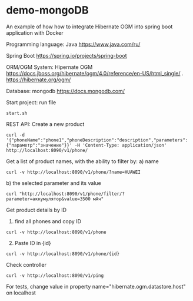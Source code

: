 # demo-mongoDB
An example of how how to integrate Hibernate OGM into spring boot application with Docker

Programming language: Java
https://www.java.com/ru/

Spring Boot
https://spring.io/projects/spring-boot

ORM/OGM System: Hipernate OGM
https://docs.jboss.org/hibernate/ogm/4.0/reference/en-US/html_single/ . https://hibernate.org/ogm/

Database: mongodb
https://docs.mongodb.com/

Start project:
run file
```unux
start.sh
```

REST API:
Create a new product  
```unix
curl -d '{"phoneName":"phone1","phoneDescription":"description","parameters":{"параметр":"значение"}}' -H 'Content-Type: application/json' http://localhost:8090/v1/phone/
```

Get a list of product names, with the ability to filter by:
a) name 
```unix
curl -v http://localhost:8090/v1/phone/?name=HUAWEI
```
b) the selected parameter and its value 
```unix
curl "http://localhost:8090/v1/phone/filter/?parameter=аккумулятор&value=3500 мАч"
```

Get product details by ID
1. find all phones and copy ID
```unix
curl -v http://localhost:8090/v1/phone
```
2. Paste ID in {id}
```unix
curl -v http://localhost:8090/v1/phone/{id}
```

Check controller
```unix
curl -v http://localhost:8090/v1/ping 
```
 
For tests, change value in property name="hibernate.ogm.datastore.host" on localhost


